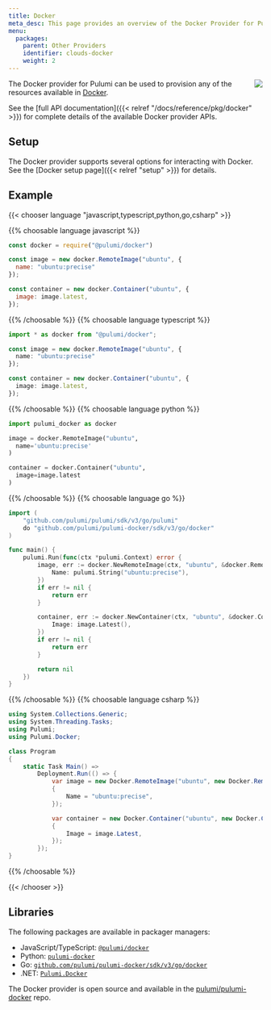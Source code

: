 ```yaml
---
title: Docker
meta_desc: This page provides an overview of the Docker Provider for Pulumi.
menu:
  packages:
    parent: Other Providers
    identifier: clouds-docker
    weight: 2
---
```


<img src="/logos/tech/docker.png" align="right" class="h-16 px-8 pb-4">

The Docker provider for Pulumi can be used to provision any of the resources available in [Docker](https://www.docker.com/).

See the [full API documentation]({{< relref "/docs/reference/pkg/docker" >}}) for complete details of the available Docker provider APIs.

## Setup

The Docker provider supports several options for interacting with Docker.  See the [Docker setup page]({{< relref "setup" >}}) for details.

## Example

{{< chooser language "javascript,typescript,python,go,csharp" >}}

{{% choosable language javascript %}}

```javascript
const docker = require("@pulumi/docker")

const image = new docker.RemoteImage("ubuntu", {
  name: "ubuntu:precise"
});

const container = new docker.Container("ubuntu", {
  image: image.latest,
});
```

{{% /choosable %}}
{{% choosable language typescript %}}

```typescript
import * as docker from "@pulumi/docker";

const image = new docker.RemoteImage("ubuntu", {
  name: "ubuntu:precise"
});

const container = new docker.Container("ubuntu", {
  image: image.latest,
});
```

{{% /choosable %}}
{{% choosable language python %}}

```python
import pulumi_docker as docker

image = docker.RemoteImage("ubuntu",
  name='ubuntu:precise'
)

container = docker.Container("ubuntu",
  image=image.latest
)
```

{{% /choosable %}}
{{% choosable language go %}}

```go
import (
	"github.com/pulumi/pulumi/sdk/v3/go/pulumi"
	do "github.com/pulumi/pulumi-docker/sdk/v3/go/docker"
)

func main() {
	pulumi.Run(func(ctx *pulumi.Context) error {
		image, err := docker.NewRemoteImage(ctx, "ubuntu", &docker.RemoteImageArgs{
			Name: pulumi.String("ubuntu:precise"),
		})
		if err != nil {
			return err
		}

		container, err := docker.NewContainer(ctx, "ubuntu", &docker.ContainerArgs{
			Image: image.Latest(),
		})
		if err != nil {
			return err
		}

		return nil
	})
}

```

{{% /choosable %}}
{{% choosable language csharp %}}

```csharp
using System.Collections.Generic;
using System.Threading.Tasks;
using Pulumi;
using Pulumi.Docker;

class Program
{
    static Task Main() =>
        Deployment.Run(() => {
            var image = new Docker.RemoteImage("ubuntu", new Docker.RemoteImageArgs
            {
                Name = "ubuntu:precise",
            });

            var container = new Docker.Container("ubuntu", new Docker.ContainerArgs
            {
                Image = image.Latest,
            });
        });
}
```

{{% /choosable %}}

{{< /chooser >}}

## Libraries

The following packages are available in packager managers:

* JavaScript/TypeScript: [`@pulumi/docker`](https://www.npmjs.com/package/@pulumi/docker)
* Python: [`pulumi-docker`](https://pypi.org/project/pulumi-docker/)
* Go: [`github.com/pulumi/pulumi-docker/sdk/v3/go/docker`](https://github.com/pulumi/pulumi-docker)
* .NET: [`Pulumi.Docker`](https://www.nuget.org/packages/Pulumi.Docker)

The Docker provider is open source and available in the [pulumi/pulumi-docker](https://github.com/pulumi/pulumi-docker) repo.
